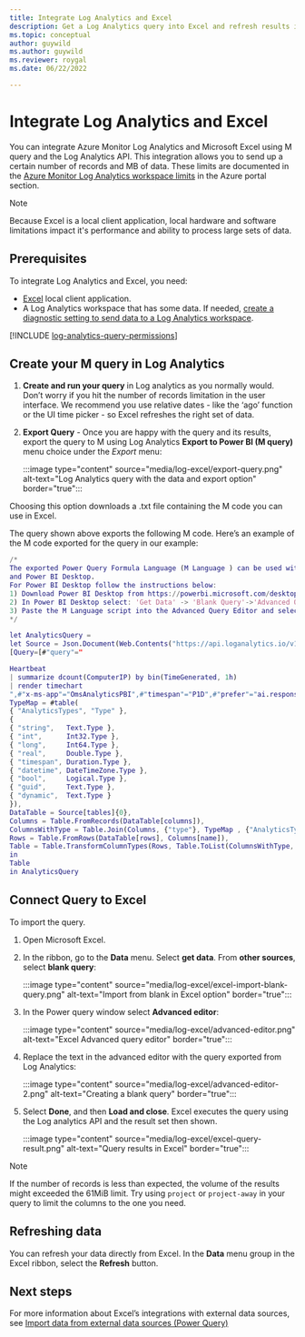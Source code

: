 ```yaml
---
title: Integrate Log Analytics and Excel
description: Get a Log Analytics query into Excel and refresh results inside Excel. 
ms.topic: conceptual
author: guywild
ms.author: guywild
ms.reviewer: roygal
ms.date: 06/22/2022

---
```


# Integrate Log Analytics and Excel

You can integrate Azure Monitor Log Analytics and Microsoft Excel using M query and the Log Analytics API. This integration allows you to send up a certain number of records and MB of data. These limits are documented in the [Azure Monitor Log Analytics workspace limits](../service-limits.md#log-analytics-workspaces) in the Azure portal section. 

> [!NOTE]
> Because Excel is a local client application, local hardware and software limitations impact it's performance and ability to process large sets of data.

## Prerequisites

To integrate Log Analytics and Excel, you need:

- [Excel](https://www.microsoft.com/en-us/microsoft-365/excel) local client application.
- A Log Analytics workspace that has some data. If needed, [create a diagnostic setting to send data to a Log Analytics workspace](../essentials/diagnostic-settings.md#create-diagnostic-settings).

[!INCLUDE [log-analytics-query-permissions](../../../includes/log-analytics-query-permissions.md)]

## Create your M query in Log Analytics 

1. **Create and run your query** in Log analytics as you normally would. Don’t worry if you hit the number of records limitation in the user interface.  We recommend you use relative dates - like the ‘ago’ function or the UI time picker - so Excel refreshes the right set of data.
  
2. **Export Query** - Once you are happy with the query and its results, export the query to M using Log Analytics **Export to Power BI (M query)** menu choice under the *Export* menu:

   :::image type="content" source="media/log-excel/export-query.png" alt-text="Log Analytics query with the data and export option" border="true":::



Choosing this option downloads a .txt file containing the M code you can use in Excel.

The query shown above exports the following M code. Here’s an example of the M code exported for the query in our example:

```m
/*
The exported Power Query Formula Language (M Language ) can be used with Power Query in Excel
and Power BI Desktop.
For Power BI Desktop follow the instructions below: 
1) Download Power BI Desktop from https://powerbi.microsoft.com/desktop/
2) In Power BI Desktop select: 'Get Data' -> 'Blank Query'->'Advanced Query Editor'
3) Paste the M Language script into the Advanced Query Editor and select 'Done'
*/

let AnalyticsQuery =
let Source = Json.Document(Web.Contents("https://api.loganalytics.io/v1/workspaces/ddcfc599-cae0-48ee-9026-fffffffffffff/query", 
[Query=[#"query"="

Heartbeat 
| summarize dcount(ComputerIP) by bin(TimeGenerated, 1h)    
| render timechart
",#"x-ms-app"="OmsAnalyticsPBI",#"timespan"="P1D",#"prefer"="ai.response-thinning=true"],Timeout=#duration(0,0,4,0)])),
TypeMap = #table(
{ "AnalyticsTypes", "Type" }, 
{ 
{ "string",   Text.Type },
{ "int",      Int32.Type },
{ "long",     Int64.Type },
{ "real",     Double.Type },
{ "timespan", Duration.Type },
{ "datetime", DateTimeZone.Type },
{ "bool",     Logical.Type },
{ "guid",     Text.Type },
{ "dynamic",  Text.Type }
}),
DataTable = Source[tables]{0},
Columns = Table.FromRecords(DataTable[columns]),
ColumnsWithType = Table.Join(Columns, {"type"}, TypeMap , {"AnalyticsTypes"}),
Rows = Table.FromRows(DataTable[rows], Columns[name]), 
Table = Table.TransformColumnTypes(Rows, Table.ToList(ColumnsWithType, (c) => { c{0}, c{3}}))
in
Table
in AnalyticsQuery
```

## Connect Query to Excel 

To import the query. 

1. Open Microsoft Excel. 
1. In the ribbon, go to the **Data** menu. Select **get data**. From **other sources**, select **blank query**:
 
   :::image type="content" source="media/log-excel/excel-import-blank-query.png" alt-text="Import from blank in Excel option" border="true":::

1. In the Power query window select **Advanced editor**:

   :::image type="content" source="media/log-excel/advanced-editor.png" alt-text="Excel Advanced query editor" border="true":::

 
1. Replace the text in the advanced editor with the query exported from Log Analytics:

   :::image type="content" source="media/log-excel/advanced-editor-2.png" alt-text="Creating a blank query" border="true":::
 
1. Select **Done**, and then **Load and close**. Excel executes the query using the Log analytics API and the result set then shown.
 

   :::image type="content" source="media/log-excel/excel-query-result.png" alt-text="Query results in Excel" border="true":::

> [!Note]
> If the number of records is less than expected, the volume of the results might exceeded the 61MiB limit. Try using `project` or `project-away` in your query to limit the columns to the one you need.

##	Refreshing  data

You can refresh your data directly from Excel. In the **Data** menu group in the Excel ribbon, select the **Refresh** button.
 
## Next steps

For more information about Excel’s integrations with external data sources, see [Import data from external data sources (Power Query)](https://support.office.com/article/import-data-from-external-data-sources-power-query-be4330b3-5356-486c-a168-b68e9e616f5a)
